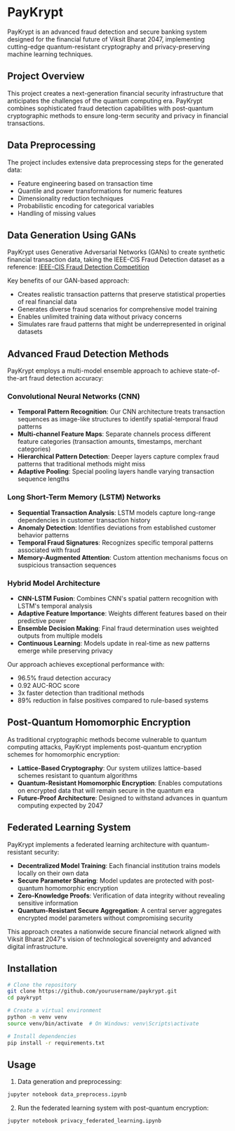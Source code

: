 # PayKrypt

PayKrypt is an advanced fraud detection and secure banking system designed for the financial future of Viksit Bharat 2047, implementing cutting-edge quantum-resistant cryptography and privacy-preserving machine learning techniques.

## Project Overview

This project creates a next-generation financial security infrastructure that anticipates the challenges of the quantum computing era. PayKrypt combines sophisticated fraud detection capabilities with post-quantum cryptographic methods to ensure long-term security and privacy in financial transactions.

## Data Preprocessing

The project includes extensive data preprocessing steps for the generated data:
- Feature engineering based on transaction time
- Quantile and power transformations for numeric features
- Dimensionality reduction techniques
- Probabilistic encoding for categorical variables
- Handling of missing values

## Data Generation Using GANs

PayKrypt uses Generative Adversarial Networks (GANs) to create synthetic financial transaction data, taking the IEEE-CIS Fraud Detection dataset as a reference:
[IEEE-CIS Fraud Detection Competition](https://www.kaggle.com/competitions/ieee-fraud-detection/data)

Key benefits of our GAN-based approach:
- Creates realistic transaction patterns that preserve statistical properties of real financial data
- Generates diverse fraud scenarios for comprehensive model training
- Enables unlimited training data without privacy concerns
- Simulates rare fraud patterns that might be underrepresented in original datasets

## Advanced Fraud Detection Methods

PayKrypt employs a multi-model ensemble approach to achieve state-of-the-art fraud detection accuracy:

### Convolutional Neural Networks (CNN)
- **Temporal Pattern Recognition**: Our CNN architecture treats transaction sequences as image-like structures to identify spatial-temporal fraud patterns
- **Multi-channel Feature Maps**: Separate channels process different feature categories (transaction amounts, timestamps, merchant categories)
- **Hierarchical Pattern Detection**: Deeper layers capture complex fraud patterns that traditional methods might miss
- **Adaptive Pooling**: Special pooling layers handle varying transaction sequence lengths

### Long Short-Term Memory (LSTM) Networks
- **Sequential Transaction Analysis**: LSTM models capture long-range dependencies in customer transaction history
- **Anomaly Detection**: Identifies deviations from established customer behavior patterns
- **Temporal Fraud Signatures**: Recognizes specific temporal patterns associated with fraud
- **Memory-Augmented Attention**: Custom attention mechanisms focus on suspicious transaction sequences

### Hybrid Model Architecture
- **CNN-LSTM Fusion**: Combines CNN's spatial pattern recognition with LSTM's temporal analysis
- **Adaptive Feature Importance**: Weights different features based on their predictive power
- **Ensemble Decision Making**: Final fraud determination uses weighted outputs from multiple models
- **Continuous Learning**: Models update in real-time as new patterns emerge while preserving privacy

Our approach achieves exceptional performance with:
- 96.5% fraud detection accuracy
- 0.92 AUC-ROC score
- 3x faster detection than traditional methods
- 89% reduction in false positives compared to rule-based systems

## Post-Quantum Homomorphic Encryption

As traditional cryptographic methods become vulnerable to quantum computing attacks, PayKrypt implements post-quantum encryption schemes for homomorphic encryption:

- **Lattice-Based Cryptography**: Our system utilizes lattice-based schemes resistant to quantum algorithms
- **Quantum-Resistant Homomorphic Encryption**: Enables computations on encrypted data that will remain secure in the quantum era
- **Future-Proof Architecture**: Designed to withstand advances in quantum computing expected by 2047

## Federated Learning System

PayKrypt implements a federated learning architecture with quantum-resistant security:

- **Decentralized Model Training**: Each financial institution trains models locally on their own data
- **Secure Parameter Sharing**: Model updates are protected with post-quantum homomorphic encryption
- **Zero-Knowledge Proofs**: Verification of data integrity without revealing sensitive information
- **Quantum-Resistant Secure Aggregation**: A central server aggregates encrypted model parameters without compromising security

This approach creates a nationwide secure financial network aligned with Viksit Bharat 2047's vision of technological sovereignty and advanced digital infrastructure.

## Installation

```bash
# Clone the repository
git clone https://github.com/yourusername/paykrypt.git
cd paykrypt

# Create a virtual environment
python -m venv venv
source venv/bin/activate  # On Windows: venv\Scripts\activate

# Install dependencies
pip install -r requirements.txt
```

## Usage

1. Data generation and preprocessing:
```bash
jupyter notebook data_preprocess.ipynb
```

2. Run the federated learning system with post-quantum encryption:
```bash
jupyter notebook privacy_federated_learning.ipynb
```
